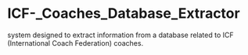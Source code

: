 # ICF-_Coaches_Database_Extractor
system designed to extract information from a database related to ICF (International Coach Federation) coaches.
